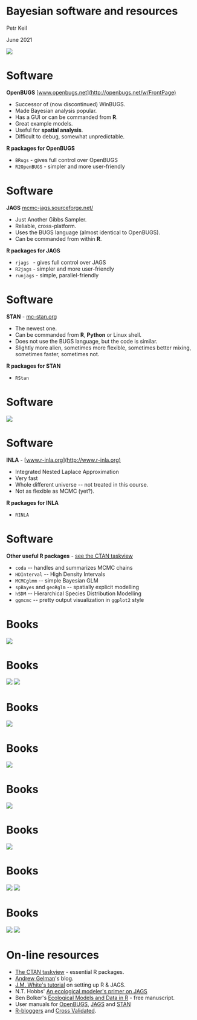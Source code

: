Bayesian software and resources
========================================================
Petr Keil

June 2021

![](Thomas_Bayes.png)


Software
========================================================
**OpenBUGS** [www.openbugs.net](http://openbugs.net/w/FrontPage)
- Successor of (now discontinued) WinBUGS.
- Made Bayesian analysis popular.
- Has a GUI or can be commanded from **R**.
- Great example models.
- Useful for **spatial analysis**.
- Difficult to debug, somewhat unpredictable.

**R packages for OpenBUGS**
- ```BRugs``` - gives full control over OpenBUGS
- ```R2OpenBUGS``` - simpler and more user-friendly

Software
========================================================
**JAGS** [mcmc-jags.sourceforge.net/](http://mcmc-jags.sourceforge.net/)
- Just Another Gibbs Sampler.
- Reliable, cross-platform.
- Uses the BUGS language (almost identical to OpenBUGS).
- Can be commanded from within **R**.

**R packages for JAGS**
- ```rjags ``` - gives full control over JAGS
- ```R2jags``` - simpler and more user-friendly
- ```runjags``` - simple, parallel-friendly

Software
========================================================
**STAN** - [mc-stan.org](http://mc-stan.org)
- The newest one.
- Can be commanded from **R**, **Python** or Linux shell.
- Does not use the BUGS language, but the code is similar.
- Slightly more alien, sometimes more flexible, 
sometimes better mixing, sometimes faster,
sometimes not.

**R packages for STAN**
- ```RStan```

Software
========================================================
![](software_and_R_packages.png)

Software
========================================================
**INLA** - [www.r-inla.org](http://www.r-inla.org)
- Integrated Nested Laplace Approximation
- Very fast
- Whole different universe -- not treated in this course.
- Not as flexible as MCMC (yet?).

**R packages for INLA**
- ```RINLA```

Software
========================================================
**Other useful R packages** - [see the CTAN taskview](http://cran.r-project.org/web/views/Bayesian.html)

- ```coda``` -- handles and summarizes MCMC chains
- ```HDInterval``` --  High Density Intervals
- ```MCMCglmm``` -- simple Bayesian GLM
- ```spBayes``` and ```geoRglm``` -- spatially explicit modelling
- ```hSDM``` -- Hierarchical Species Distribution Modelling
- ```ggmcmc``` -- pretty output visualization in ```ggplot2``` style


Books
========================================================
![](resources_presentation-figure/kery1.png)


Books
========================================================
![](resources_presentation-figure/bolker.png)
![](resources_presentation-figure/mccarthy.png)

Books
========================================================
![](resources_presentation-figure/gelman2.png)

Books
========================================================
![](resources_presentation-figure/bugsbook.png)

Books
========================================================
![](resources_presentation-figure/kruschke.png)

Books
========================================================
![](resources_presentation-figure/gelman1.png)

Books
========================================================
![](resources_presentation-figure/clark.png)
![](resources_presentation-figure/kery_book_cover.jpeg)

Books
========================================================
![](resources_presentation-figure/royle.png)
![](resources_presentation-figure/mackenzie.png)

On-line resources
========================================================
- [The CTAN taskview](http://cran.r-project.org/web/views/Bayesian.html) - essential R packages.
- [Andrew Gelman](http://andrewgelman.com/)'s blog.
- [J.M. White's tutorial](http://www.johnmyleswhite.com/notebook/2010/08/20/using-jags-in-r-with-the-rjags-package/) on setting up R & JAGS.
- N.T. Hobbs' [An ecological modeler's primer on JAGS](http://hydrodictyon.eeb.uconn.edu/people/cmerow/home/teaching_files/Short_Course/A_Primer_on_JAGS_for_Ecological_Modelers_III1.pdf)
- Ben Bolker's [Ecological Models and Data in R](http://ms.mcmaster.ca/~bolker/emdbook/) - free manuscript.
- User manuals for [OpenBUGS](http://www.openbugs.net/w/Documentation), [JAGS](http://people.math.aau.dk/~kkb/Undervisning/Bayes14/sorenh/docs/jags_user_manual.pdf) and [STAN](http://mc-stan.org/manual.html)
- [R-bloggers](http://www.r-bloggers.com/) and [Cross Validated](http://stats.stackexchange.com/).
